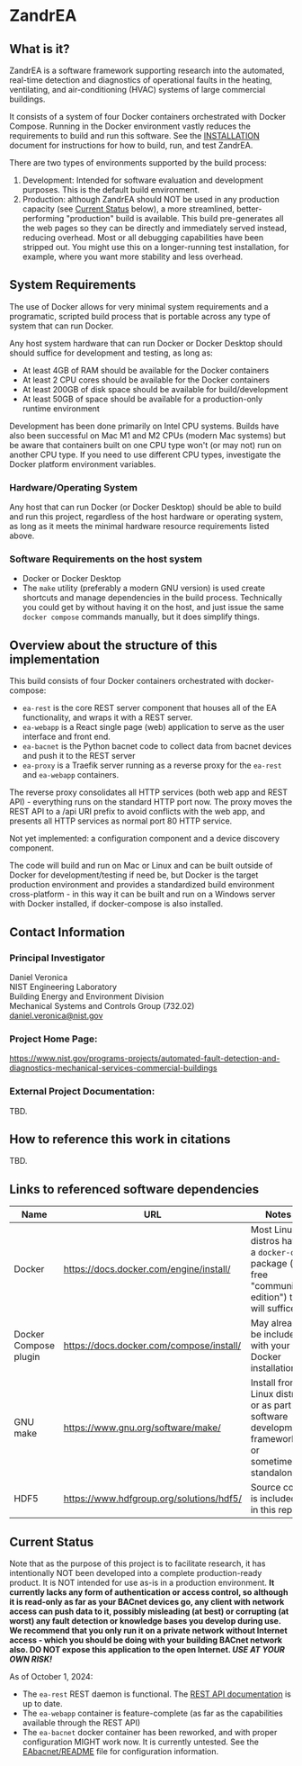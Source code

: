 # ZandrEA 

## What is it?

ZandrEA is a software framework supporting research into the automated, real-time detection and diagnostics of operational faults in the heating, ventilating, and air-conditioning (HVAC) systems of large commercial buildings.

It consists of a system of four Docker containers orchestrated with Docker Compose. Running in the Docker environment vastly reduces the requirements to build and run this software. See the [INSTALLATION](./INSTALLATION.md) document for instructions for how to build, run, and test ZandrEA.

There are two types of environments supported by the build process:
1. Development: Intended for software evaluation and development purposes. This is the default build environment.
2. Production: although ZandrEA should NOT be used in any production capacity (see [Current Status](#current-status) below), a more streamlined, better-performing "production" build is available. This build pre-generates all the web pages so they can be directly and immediately served instead, reducing overhead. Most or all debugging capabilities have been stripped out. You might use this on a longer-running test installation, for example, where you want more stability and less overhead.

## System Requirements

The use of Docker allows for very minimal system requirements and a programatic, scripted build process that is portable across any type of system that can run Docker.

Any host system hardware that can run Docker or Docker Desktop should should suffice for development and testing, as long as:
- At least 4GB of RAM should be available for the Docker containers
- At least 2 CPU cores should be available for the Docker containers
- At least 200GB of disk space should be available for build/development
- At least 50GB of space should be available for a production-only runtime environment

Development has been done primarily on Intel CPU systems. Builds have also been successful on Mac M1 and M2 CPUs (modern Mac systems) but be aware that containers built on one CPU type won't (or may not) run on another CPU type. If you need to use different CPU types, investigate the Docker platform environment variables.

### Hardware/Operating System

Any host that can run Docker (or Docker Desktop) should be able to build and run this project, regardless of the host hardware or operating system, as long as it meets the minimal hardware resource requirements listed above.

### Software Requirements on the host system

- Docker or Docker Desktop
- The `make` utility (preferably a modern GNU version) is used create shortcuts and manage dependencies in the build process. Technically you could get by without having it on the host, and just issue the same `docker compose` commands manually, but it does simplify things.

## Overview about the structure of this implementation

This build consists of four Docker containers orchestrated with docker-compose:
- `ea-rest` is the core REST server component that houses all of the EA functionality, and wraps it with a REST server.
- `ea-webapp` is a React single page (web) application to serve as the user interface and front end.
- `ea-bacnet` is the Python bacnet code to collect data from bacnet devices and push it to the REST server
- `ea-proxy` is a Traefik server running as a reverse proxy for the `ea-rest` and `ea-webapp` containers.

The reverse proxy consolidates all HTTP services (both web app and REST API) - everything runs on the standard HTTP port now. The proxy moves the REST API to a /api URI prefix to avoid conflicts with the web app, and presents all HTTP services as normal port 80 HTTP service.

Not yet implemented: a configuration component and a device discovery component.

The code will build and run on Mac or Linux and can be built outside of Docker for development/testing if need be,
but Docker is the target production environment and provides a standardized build environment cross-platform - in this way it can be built and run on a Windows server with Docker installed, if docker-compose is also installed.

## Contact Information

### Principal Investigator
Daniel Veronica<br>NIST Engineering Laboratory<br>Building Energy and Environment Division<br>Mechanical Systems and Controls Group (732.02)<br>daniel.veronica@nist.gov

### Project Home Page:
<https://www.nist.gov/programs-projects/automated-fault-detection-and-diagnostics-mechanical-services-commercial-buildings>

### External Project Documentation:
TBD.

## How to reference this work in citations

TBD.

## Links to referenced software dependencies

| Name | URL | Notes |
| --- | --- | --- |
| Docker | <https://docs.docker.com/engine/install/> | Most Linux distros have a `docker-ce` package (a free "community edition") that will suffice |
| Docker Compose plugin | <https://docs.docker.com/compose/install/> | May already be included with your Docker installation |
| GNU make | <https://www.gnu.org/software/make/> | Install from Linux distro, or as part of software development framework, or sometimes standalone |
| HDF5 | <https://www.hdfgroup.org/solutions/hdf5/> | Source code is included in this repo |

## Current Status

Note that as the purpose of this project is to facilitate research, it has intentionally NOT been developed into a complete production-ready product. It is NOT intended for use as-is in a production environment. **It currently lacks any form of authentication or access control, so although it is read-only as far as your BACnet devices go, any client with network access can push data to it, possibly misleading (at best) or corrupting (at worst) any fault detection or knowledge bases you develop during use. We recommend that you only run it on a private network without Internet access - which you should be doing with your building BACnet network also. DO NOT expose this application to the open Internet. _USE AT YOUR OWN RISK!_**

As of October 1, 2024:

- The `ea-rest` REST daemon is functional. The [REST API documentation](./EAd/REST-API-v3.md) is up to date.
- The `ea-webapp` container is feature-complete (as far as the capabilities available through the REST API)
- The `ea-bacnet` docker container has been reworked, and with proper configuration MIGHT work now. It is currently untested. See the [EAbacnet/README](./EAbacnet/README.md) file for configuration information.
